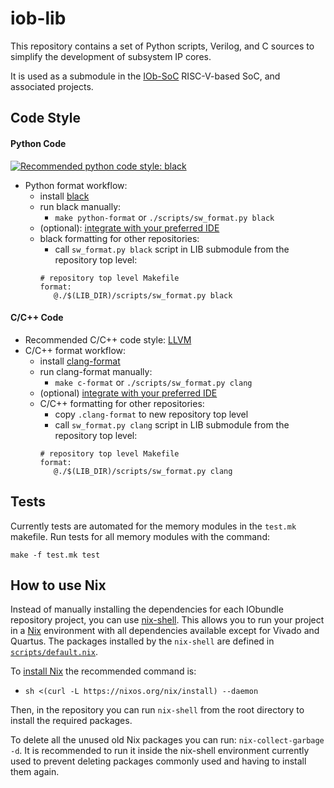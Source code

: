 # iob-lib
This repository contains a set of Python scripts, Verilog, and C sources to
simplify the development of subsystem IP cores.

It is used as a submodule in the [IOb-SoC](https://github.com/IObundle/iob-soc)
RISC-V-based SoC, and associated projects.

## Code Style
#### Python Code
[![Recommended python code style:
black](https://img.shields.io/badge/code%20style-black-000000.svg)](https://github.com/psf/black)
- Python format workflow:
    - install [black](https://black.readthedocs.io/en/stable/)
    - run black manually:
        - `make python-format` or `./scripts/sw_format.py black`
    - (optional): [integrate with your preferred
      IDE](https://black.readthedocs.io/en/stable/integrations/editors.html)
    - black formatting for other repositories:
        - call `sw_format.py black` script in LIB submodule from the repository
          top level:
        ```make
        # repository top level Makefile
        format:
           @./$(LIB_DIR)/scripts/sw_format.py black
        ```
#### C/C++ Code
- Recommended C/C++ code style: [LLVM](https://llvm.org/docs/CodingStandards.html)
- C/C++ format workflow:
    - install [clang-format](https://black.readthedocs.io/en/stable/)
    - run clang-format manually:
        - `make c-format` or `./scripts/sw_format.py clang`
    - (optional) [integrate with your preferred
      IDE](https://clang.llvm.org/docs/ClangFormat.html#vim-integration)
    - C/C++ formatting for other repositories:
        - copy `.clang-format` to new repository top level
        - call `sw_format.py clang` script in LIB submodule from the repository
          top level:
        ```make
        # repository top level Makefile
        format:
           @./$(LIB_DIR)/scripts/sw_format.py clang
        ```

## Tests
Currently tests are automated for the memory modules in the `test.mk` makefile.
Run tests for all memory modules with the command: 
```
make -f test.mk test
```

## How to use Nix
Instead of manually installing the dependencies for each IObundle repository project, you can use [nix-shell](https://nixos.org/manual/nix/stable/command-ref/nix-shell.html). This allows you to run your project in a [Nix](https://nixos.org/) environment with all dependencies available except for Vivado and Quartus. The packages installed by the `nix-shell` are defined in [`scripts/default.nix`](https://github.com/IObundle/iob-lib/blob/python-setup/scripts/default.nix).

To [install Nix](https://nixos.org/download.html#nix-install-linux) the recommended command is:
- `sh <(curl -L https://nixos.org/nix/install) --daemon`

Then, in the repository you can run `nix-shell` from the root directory to install the required packages.

To delete all the unused old Nix packages you can run: `nix-collect-garbage -d`. It is recommended to run it inside the nix-shell environment currently used to prevent deleting packages commonly used and having to install them again.
